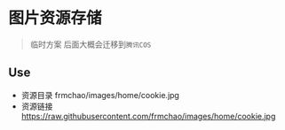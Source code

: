 # 图片资源存储
> 临时方案 后面大概会迁移到`腾讯COS`

## Use
- 资源目录 frmchao/images/home/cookie.jpg
- 资源链接 https://raw.githubusercontent.com/frmchao/images/home/cookie.jpg